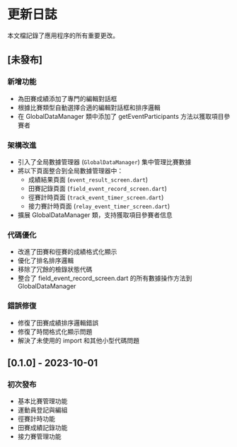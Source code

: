 # 更新日誌

本文檔記錄了應用程序的所有重要更改。

## [未發布]

### 新增功能
- 為田賽成績添加了專門的編輯對話框
- 根據比賽類型自動選擇合適的編輯對話框和排序邏輯
- 在 GlobalDataManager 類中添加了 getEventParticipants 方法以獲取項目參賽者

### 架構改進
- 引入了全局數據管理器 (`GlobalDataManager`) 集中管理比賽數據
- 將以下頁面整合到全局數據管理器中：
  - 成績結果頁面 (`event_result_screen.dart`)
  - 田賽記錄頁面 (`field_event_record_screen.dart`)
  - 徑賽計時頁面 (`track_event_timer_screen.dart`)
  - 接力賽計時頁面 (`relay_event_timer_screen.dart`)
- 擴展 GlobalDataManager 類，支持獲取項目參賽者信息

### 代碼優化
- 改進了田賽和徑賽的成績格式化顯示
- 優化了排名排序邏輯
- 移除了冗餘的檢錄狀態代碼
- 整合了 field_event_record_screen.dart 的所有數據操作方法到 GlobalDataManager

### 錯誤修復
- 修復了田賽成績排序邏輯錯誤
- 修復了時間格式化顯示問題
- 解決了未使用的 import 和其他小型代碼問題

## [0.1.0] - 2023-10-01

### 初次發布
- 基本比賽管理功能
- 運動員登記與編組
- 徑賽計時功能
- 田賽成績記錄功能
- 接力賽管理功能 